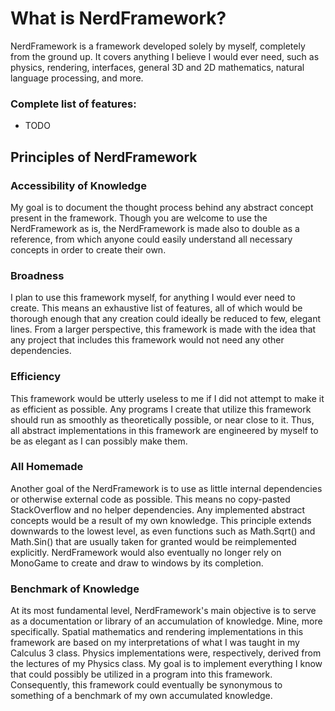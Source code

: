 # What is NerdFramework?
NerdFramework is a framework developed solely by myself, completely from the ground up. It covers anything I believe I would ever need, such as physics, rendering, interfaces, general 3D and 2D mathematics, natural language processing, and more.
### Complete list of features:
- TODO
## Principles of NerdFramework
### Accessibility of Knowledge
My goal is to document the thought process behind any abstract concept present in the framework. Though you are welcome to use the NerdFramework as is, the NerdFramework is made also to double as a reference, from which anyone could easily understand all necessary concepts in order to create their own.
### Broadness
I plan to use this framework myself, for anything I would ever need to create. This means an exhaustive list of features, all of which would be thorough enough that any creation could ideally be reduced to few, elegant lines. From a larger perspective, this framework is made with the idea that any project that includes this framework would not need any other dependencies.
### Efficiency
This framework would be utterly useless to me if I did not attempt to make it as efficient as possible. Any programs I create that utilize this framework should run as smoothly as theoretically possible, or near close to it. Thus, all abstract implementations in this framework are engineered by myself to be as elegant as I can possibly make them.
### All Homemade
Another goal of the NerdFramework is to use as little internal dependencies or otherwise external code as possible. This means no copy-pasted StackOverflow and no helper dependencies. Any implemented abstract concepts would be a result of my own knowledge. This principle extends downwards to the lowest level, as even functions such as Math.Sqrt() and Math.Sin() that are usually taken for granted would be reimplemented explicitly. NerdFramework would also eventually no longer rely on MonoGame to create and draw to windows by its completion.
### Benchmark of Knowledge
At its most fundamental level, NerdFramework's main objective is to serve as a documentation or library of an accumulation of knowledge. Mine, more specifically. Spatial mathematics and rendering implementations in this framework are based on my interpretations of what I was taught in my Calculus 3 class. Physics implementations were, respectively, derived from the lectures of my Physics class. My goal is to implement everything I know that could possibly be utilized in a program into this framework. Consequently, this framework could eventually be synonymous to something of a benchmark of my own accumulated knowledge.
